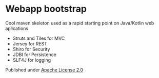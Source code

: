 Webapp bootstrap
==================

Cool maven skeleton used as a rapid starting point on Java/Kotlin web aplications

* Struts and Tiles for MVC
* Jersey for REST
* Shiro for Security
* JDBI for Persistence
* SLF4J for logging

Published under [Apache License 2.0](http://www.apache.org/licenses/LICENSE-2.0.html)
